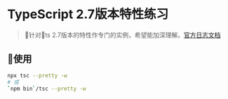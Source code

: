 # TypeScript 2.7版本特性练习

> 针对ts 2.7版本的特性作专门的实例，希望能加深理解。[官方日志文档](http://www.typescriptlang.org/docs/handbook/release-notes/typescript-2-7.html)

## 使用

``` bash
npx tsc --pretty -w
# 或
`npm bin`/tsc --pretty -w
```
